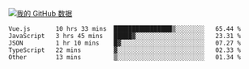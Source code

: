 [![我的 GitHub 数据](https://github-readme-stats.vercel.app/api?username=unbrain&?theme=dark)]()

<!--START_SECTION:waka-->

```text
Vue.js       10 hrs 33 mins  ████████████████▒░░░░░░░░   65.44 %
JavaScript   3 hrs 45 mins   █████▓░░░░░░░░░░░░░░░░░░░   23.31 %
JSON         1 hr 10 mins    █▓░░░░░░░░░░░░░░░░░░░░░░░   07.27 %
TypeScript   22 mins         ▓░░░░░░░░░░░░░░░░░░░░░░░░   02.33 %
Other        13 mins         ▒░░░░░░░░░░░░░░░░░░░░░░░░   01.34 %
```

<!--END_SECTION:waka-->
